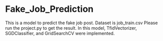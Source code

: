 # Fake_Job_Prediction
This is a model to predict the fake job post.
Dataset is job_train.csv
Please run the project.py to get the result.
In this model, TfidVectorizer, SGDClassifier, and GridSearchCV were implemented.
